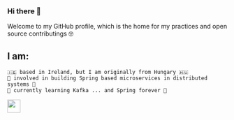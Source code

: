 ### Hi there 👋

Welcome to my GitHub profile, which is the home for my practices and open source contributings 🤓 

## I am:

```
🇮🇪 based in Ireland, but I am originally from Hungary 🇭🇺
🔭 involved in building Spring based microservices in distributed systems 🧩
🌱 currently learning Kafka ... and Spring forever 🍃
```

<img src="https://raw.githubusercontent.com/<OWNER>/<OWNER>/master/<GIF_NAME>.gif" width="30px">
